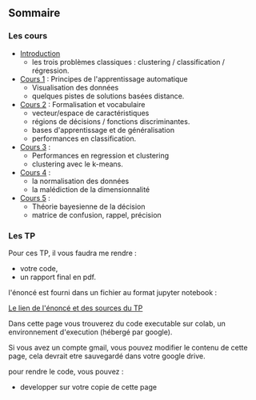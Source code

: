 ## Sommaire

### Les cours

- [Introduction](00_intro.md)
  - les trois problèmes classiques : clustering / classification /
  régression.
- [Cours 1](01_cours1.md) : Principes de l'apprentissage automatique
  - Visualisation des données
  - quelques pistes de solutions basées distance.
- [Cours 2](02_cours2.md) : Formalisation et vocabulaire
  - vecteur/espace de caractéristiques
  - régions de décisions / fonctions discriminantes.
  - bases d'apprentissage et de généralisation
  - performances en classification.
- [Cours 3](03_cours3.md) :
  - Performances en regression et clustering
  - clustering avec le k-means.
- [Cours 4](04_cours4.md) :
    - la normalisation des données
    - la malédiction de la dimensionnalité
- [Cours 5](05_cours5.md) :
    - Théorie bayesienne de la décision
    - matrice de confusion, rappel, précision

### Les TP

Pour ces TP, il vous faudra me rendre :
- votre code,
- un rapport final en pdf.

l'énoncé est fourni dans un fichier au format jupyter notebook :

[Le lien de l'énoncé et des sources du TP](https://drive.google.com/open?id=1KcEk1kuvoFgR7svmQKeXIJJ1S90S3qzR)

Dans cette page vous trouverez du code executable sur colab, un environnement d'execution (hébergé par google).

Si vous avez un compte gmail, vous pouvez modifier le contenu de cette page, cela devrait etre sauvegardé dans votre google drive.

pour rendre le code, vous pouvez :
- developper sur votre copie de cette page
